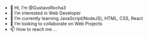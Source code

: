 - 👋 Hi, I’m @GustavoRocha3
- 👀 I’m interested in Web Developer
- 🌱 I’m currently learning JavaScript(NodeJS), HTML, CSS, React
- 💞️ I’m looking to collaborate on Web Projects
- 📫 How to reach me ...

<!---
GustavoRocha3/GustavoRocha3 is a ✨ special ✨ repository because its `README.md` (this file) appears on your GitHub profile.
You can click the Preview link to take a look at your changes.
--->
